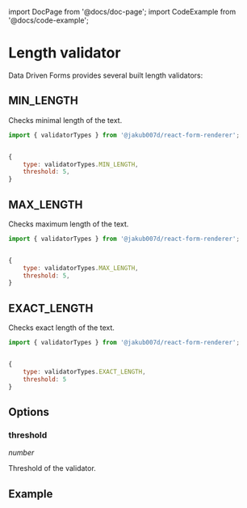 import DocPage from '@docs/doc-page';
import CodeExample from '@docs/code-example';

<DocPage>

# Length validator

Data Driven Forms provides several built length validators:

## MIN_LENGTH

Checks minimal length of the text.

```jsx
import { validatorTypes } from '@jakub007d/react-form-renderer';


{
    type: validatorTypes.MIN_LENGTH,
    threshold: 5,
}
```

## MAX_LENGTH

Checks maximum length of the text.

```jsx
import { validatorTypes } from '@jakub007d/react-form-renderer';


{
    type: validatorTypes.MAX_LENGTH,
    threshold: 5,
}
```

## EXACT_LENGTH

Checks exact length of the text.

```jsx
import { validatorTypes } from '@jakub007d/react-form-renderer';


{
    type: validatorTypes.EXACT_LENGTH,
    threshold: 5
}
```

## Options

### threshold

*number*

Threshold of the validator.

## Example

<CodeExample mode="preview" source="components/validators/length-validators" />

</DocPage>
